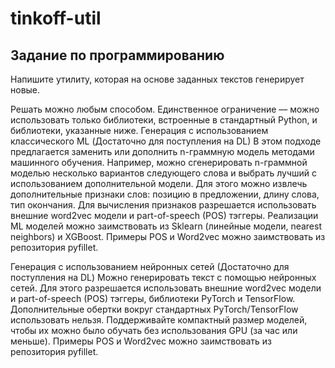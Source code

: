 # tinkoff-util

## Задание по программированию
Напишите утилиту, которая на основе заданных текстов генерирует новые. 



Решать можно любым способом. Единственное ограничение ﻿﻿––﻿﻿ можно использовать только библиотеки, встроенные в стандартный Python, и библиотеки, указанные ниже. 
Генерация с использованием классического ML (Достаточно для поступления на DL)
В этом подходе предлагается заменить или дополнить n-граммную модель методами машинного обучения. Например, можно сгенерировать n-граммной моделью несколько вариантов следующего слова и выбрать лучший с использованием дополнительной модели. Для этого можно извлечь дополнительные признаки слов: позицию в предложении, длину слова, тип окончания. Для вычисления признаков разрешается использовать внешние word2vec модели и part-of-speech (POS) тэггеры. Реализации ML моделей можно заимствовать из Sklearn (линейные модели, nearest neighbors) и XGBoost. Примеры POS и Word2vec можно заимствовать из репозитория pyfillet.



Генерация с использованием нейронных сетей (Достаточно для поступления на DL)
Можно генерировать текст с помощью нейронных сетей. Для этого разрешается использовать внешние word2vec модели и part-of-speech (POS) тэггеры, библиотеки PyTorch и TensorFlow. Дополнительные обертки вокруг стандартных PyTorch/TensorFlow использовать нельзя. Поддерживайте компактный размер моделей, чтобы их можно было обучать без использования GPU (за час или меньше). Примеры POS и Word2vec можно заимствовать из репозитория pyfillet.
